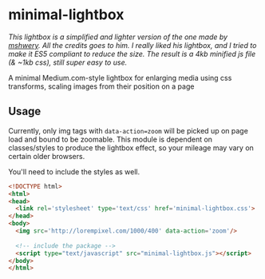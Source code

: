 # minimal-lightbox


*This lightbox is a simplified and lighter version of the one made by [mshwery](https://github.com/mshwery/minimal-lightbox). All the credits goes to him. I really liked his lightbox, and I tried to make it ES5 compliant to reduce the size. The result is a 4kb minified js file (& ~1kb css), still super easy to use.*

A minimal Medium.com-style lightbox for enlarging media using css transforms, scaling images from their position on a page

## Usage

Currently, only img tags with `data-action=zoom` will be picked up on page load and bound to be zoomable. This module is dependent on classes/styles to produce the lightbox effect, so your mileage may vary on certain older browsers.

You'll need to include the styles as well.

```html
<!DOCTYPE html>
<html>
<head>
  <link rel='stylesheet' type='text/css' href='minimal-lightbox.css'>
</head>
<body>
  <img src='http://lorempixel.com/1000/400' data-action='zoom'/>
  
  <!-- include the package -->
  <script type="text/javascript" src="minimal-lightbox.js"></script>
</body>
</html>
```
